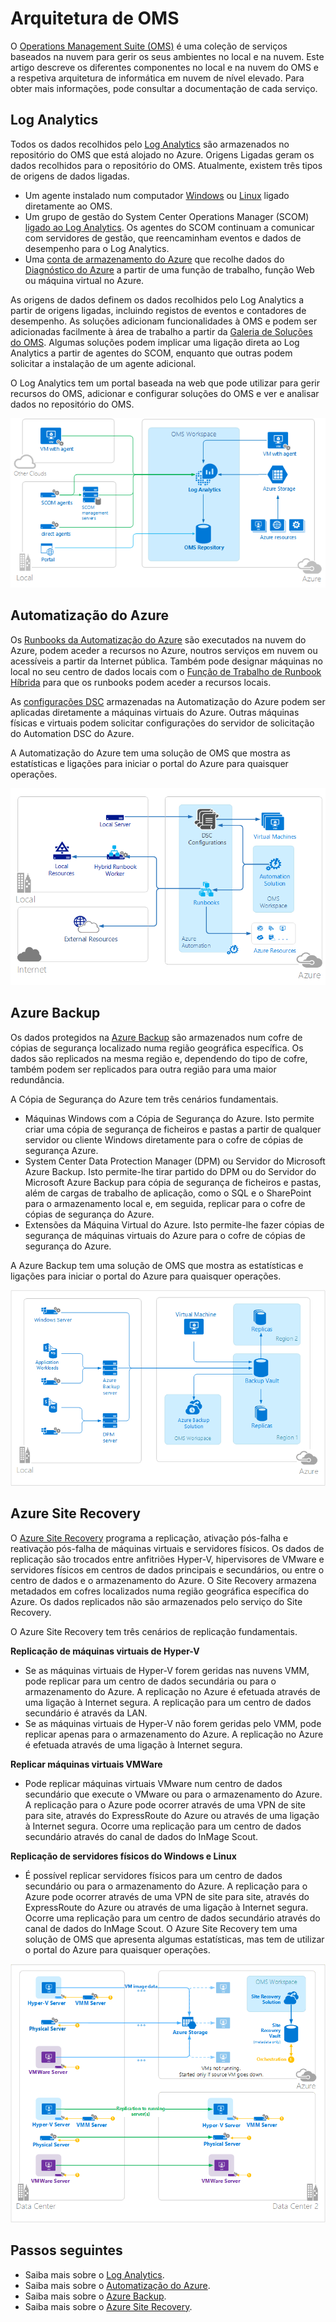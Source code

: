 <properties 
   pageTitle="Arquitetura do Operations Management Suite (OMS) | Microsoft Azure"
   description="O Microsoft Operations Management Suite (OMS) é a solução de gestão de TI baseada na nuvem da Microsoft que o ajuda a gerir e a proteger a sua infraestrutura no local e na nuvem.  Este artigo identifica os diferentes serviços incluídos no OMS e fornece ligações para o respetivo conteúdo detalhado."
   services="operations-management-suite"
   documentationCenter=""
   authors="bwren"
   manager="jwhit"
   editor="tysonn" />
<tags 
   ms.service="operations-management-suite"
   ms.devlang="na"
   ms.topic="get-started-article"
   ms.tgt_pltfrm="na"
   ms.workload="infrastructure-services"
   ms.date="08/05/2016"
   ms.author="bwren" />


# Arquitetura de OMS

O [Operations Management Suite (OMS)](https://azure.microsoft.com/documentation/services/operations-management-suite/) é uma coleção de serviços baseados na nuvem para gerir os seus ambientes no local e na nuvem.  Este artigo descreve os diferentes componentes no local e na nuvem do OMS e a respetiva arquitetura de informática em nuvem de nível elevado.  Para obter mais informações, pode consultar a documentação de cada serviço.

## Log Analytics

Todos os dados recolhidos pelo [Log Analytics](https://azure.microsoft.com/documentation/services/log-analytics/) são armazenados no repositório do OMS que está alojado no Azure.  Origens Ligadas geram os dados recolhidos para o repositório do OMS.  Atualmente, existem três tipos de origens de dados ligadas.

- Um agente instalado num computador [Windows](../log-analytics/log-analytics-windows-agents.md) ou [Linux](../log-analytics/log-analytics-linux-agents.md) ligado diretamente ao OMS.
- Um grupo de gestão do System Center Operations Manager (SCOM) [ligado ao Log Analytics](../log-analytics/log-analytics-om-agents.md).  Os agentes do SCOM continuam a comunicar com servidores de gestão, que reencaminham eventos e dados de desempenho para o Log Analytics.
- Uma [conta de armazenamento do Azure](../log-analytics/log-analytics-azure-storage.md) que recolhe dados do [Diagnóstico do Azure](../cloud-services/cloud-services-dotnet-diagnostics.md) a partir de uma função de trabalho, função Web ou máquina virtual no Azure.

As origens de dados definem os dados recolhidos pelo Log Analytics a partir de origens ligadas, incluindo registos de eventos e contadores de desempenho.  As soluções adicionam funcionalidades à OMS e podem ser adicionadas facilmente à área de trabalho a partir da [Galeria de Soluções do OMS](../log-analytics/log-analytics-add-solutions.md).  Algumas soluções podem implicar uma ligação direta ao Log Analytics a partir de agentes do SCOM, enquanto que outras podem solicitar a instalação de um agente adicional.

O Log Analytics tem um portal baseada na web que pode utilizar para gerir recursos do OMS, adicionar e configurar soluções do OMS e ver e analisar dados no repositório do OMS.

![Arquitetura do Log Analytics de elevado nível](media/operations-management-suite-architecture/log-analytics.png)


## Automatização do Azure

Os [Runbooks da Automatização do Azure](http://azure.microsoft.com/documentation/services/automation) são executados na nuvem do Azure, podem aceder a recursos no Azure, noutros serviços em nuvem ou acessíveis a partir da Internet pública.  Também pode designar máquinas no local no seu centro de dados locais com o [Função de Trabalho de Runbook Híbrida](../automation/automation-hybrid-runbook-worker.md) para que os runbooks podem aceder a recursos locais.

As [configurações DSC](../automation/automation-dsc-overview.md) armazenadas na Automatização do Azure podem ser aplicadas diretamente a máquinas virtuais do Azure.  Outras máquinas físicas e virtuais podem solicitar configurações do servidor de solicitação do Automation DSC do Azure.

A Automatização do Azure tem uma solução de OMS que mostra as estatísticas e ligações para iniciar o portal do Azure para quaisquer operações.

![Arquitetura de Automatização do Azure de elevado nível](media/operations-management-suite-architecture/automation.png)

## Azure Backup

Os dados protegidos na [Azure Backup](http://azure.microsoft.com/documentation/services/backup) são armazenados num cofre de cópias de segurança localizado numa região geográfica específica.  Os dados são replicados na mesma região e, dependendo do tipo de cofre, também podem ser replicados para outra região para uma maior redundância.

A Cópia de Segurança do Azure tem três cenários fundamentais.

- Máquinas Windows com a Cópia de Segurança do Azure.  Isto permite criar uma cópia de segurança de ficheiros e pastas a partir de qualquer servidor ou cliente Windows diretamente para o cofre de cópias de segurança Azure.  
- System Center Data Protection Manager (DPM) ou Servidor do Microsoft Azure Backup. Isto permite-lhe tirar partido do DPM ou do Servidor do Microsoft Azure Backup para cópia de segurança de ficheiros e pastas, além de cargas de trabalho de aplicação, como o SQL e o SharePoint para o armazenamento local e, em seguida, replicar para o cofre de cópias de segurança do Azure.
- Extensões da Máquina Virtual do Azure.  Isto permite-lhe fazer cópias de segurança de máquinas virtuais do Azure para o cofre de cópias de segurança do Azure.

A Azure Backup tem uma solução de OMS que mostra as estatísticas e ligações para iniciar o portal do Azure para quaisquer operações.

![Arquitetura do Azure Backup de elevado nível](media/operations-management-suite-architecture/backup.png)

## Azure Site Recovery

O [Azure Site Recovery](http://azure.microsoft.com/documentation/services/site-recovery) programa a replicação, ativação pós-falha e reativação pós-falha de máquinas virtuais e servidores físicos. Os dados de replicação são trocados entre anfitriões Hyper-V, hipervisores de VMware e servidores físicos em centros de dados principais e secundários, ou entre o centro de dados e o armazenamento do Azure.  O Site Recovery armazena metadados em cofres localizados numa região geográfica específica do Azure. Os dados replicados não são armazenados pelo serviço do Site Recovery.

O Azure Site Recovery tem três cenários de replicação fundamentais.

**Replicação de máquinas virtuais de Hyper-V**
- Se as máquinas virtuais de Hyper-V forem geridas nas nuvens VMM, pode replicar para um centro de dados secundária ou para o armazenamento do Azure.  A replicação no Azure é efetuada através de uma ligação à Internet segura.  A replicação para um centro de dados secundário é através da LAN.
- Se as máquinas virtuais de Hyper-V não forem geridas pelo VMM, pode replicar apenas para o armazenamento do Azure.  A replicação no Azure é efetuada através de uma ligação à Internet segura.
 
**Replicar máquinas virtuais VMWare**
- Pode replicar máquinas virtuais VMware num centro de dados secundário que execute o VMware ou para o armazenamento do Azure.  A replicação para o Azure pode ocorrer através de uma VPN de site para site, através do ExpressRoute do Azure ou através de uma ligação à Internet segura. Ocorre uma replicação para um centro de dados secundário através do canal de dados do InMage Scout.
 
**Replicação de servidores físicos do Windows e Linux** 
- É possível replicar servidores físicos para um centro de dados secundário ou para o armazenamento do Azure. A replicação para o Azure pode ocorrer através de uma VPN de site para site, através do ExpressRoute do Azure ou através de uma ligação à Internet segura. Ocorre uma replicação para um centro de dados secundário através do canal de dados do InMage Scout.  O Azure Site Recovery tem uma solução de OMS que apresenta algumas estatísticas, mas tem de utilizar o portal do Azure para quaisquer operações.

![Arquitetura do Azure Site Recovery de elevado nível](media/operations-management-suite-architecture/site-recovery.png)


## Passos seguintes

- Saiba mais sobre o [Log Analytics](http://azure.microsoft.com/documentation/services/log-analytics).
- Saiba mais sobre o [Automatização do Azure](https://azure.microsoft.com/documentation/services/automation).
- Saiba mais sobre o [Azure Backup](http://azure.microsoft.com/documentation/services/backup).
- Saiba mais sobre o [Azure Site Recovery](http://azure.microsoft.com/documentation/services/site-recovery).



<!--HONumber=Sep16_HO3-->


